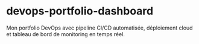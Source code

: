# devops-portfolio-dashboard
Mon portfolio DevOps avec pipeline CI/CD automatisée, déploiement cloud et tableau de bord de monitoring en temps réel.

